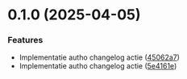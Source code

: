 # 0.1.0 (2025-04-05)


### Features

* Implementatie autho changelog actie ([45062a7](https://github.com/vl-wbk/vl-woordenboek/commit/45062a72e1263ca87a15b1292e44e6d7ec80b787))
* Implementatie autho changelog actie ([5e4161e](https://github.com/vl-wbk/vl-woordenboek/commit/5e4161e3af38ae7debfe83fde9b7f47dda1ca1d9))



